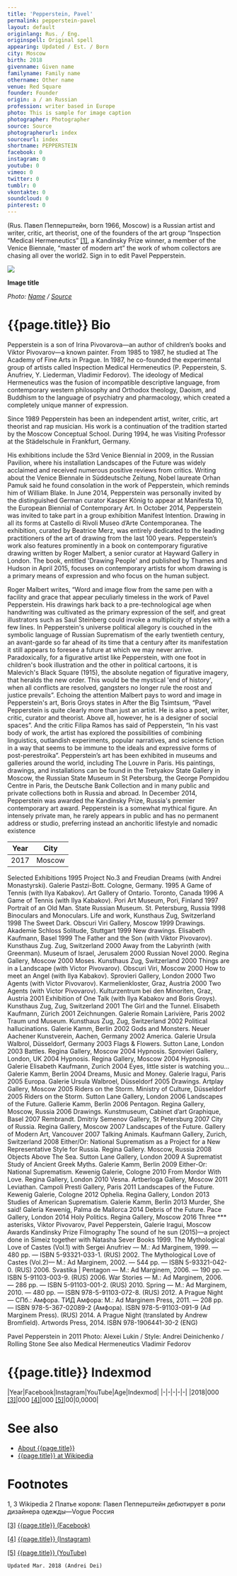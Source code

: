 ```yaml
---
title: 'Pepperstein, Pavel'
permalink: pepperstein-pavel
layout: default
originlang: Rus. / Eng.
originspell: Original spell
appearing: Updated / Est. / Born
city: Moscow
birth: 2018
givenname: Given name
familyname: Family name
othername: Other name
venue: Red Square
founder: Founder
origin: a / an Russian
profession: writer based in Europe
photo: This is sample for image caption
photographer: Photographer
source: Source
photographerurl: index
sourceurl: index
shortname: PEPPERSTEIN
facebook: 0
instagram: 0
youtube: 0
vimeo: 0
twitter: 0
tumblr: 0
vkontakte: 0
soundcloud: 0
pinterest: 0
---
```


(Rus. Павел Пепперштейн, born 1966, Moscow) is a Russian artist and writer, critic, art theorist, one of the founders of the art group “Inspection “Medical Hermeneutics” <span id="a1">[\[1\]](#f1)</span>, a Kandinsky Prize winner, a member of the Venice Biennale, “master of modern art” the work of whom collectors are chasing all over the world2. Sign in to edit Pavel Pepperstein.

![](/encyclopedia/images/image-name.jpg)

**Image title**

*Photo: [Name](index) / [Source](index)*

# {{page.title}} Bio

Pepperstein  is a son of Irina Pivovarova—an author of children’s books and Viktor Pivovarov—a known painter. From 1985 to 1987, he studied at The Academy of Fine Arts in Prague. In 1987, he co-founded the experimental group of artists called Inspection Medical Hermeneutics (P. Pepperstein, S. Anufriev, Y. Liederman, Vladimir Fedorov). The ideology of Medical Hermeneutics was the fusion of incompatible descriptive language, from contemporary western philosophy and Orthodox theology, Daoism, and Buddhism to the language of psychiatry and pharmacology, which created a completely unique manner of expression.

Since 1989 Pepperstein has been an independent artist, writer, critic, art theorist and rap musician. His work is a continuation of the tradition started by the Moscow Conceptual School. During 1994, he was Visiting Professor at the Städelschule in Frankfurt, Germany.

His exhibitions include the 53rd Venice Biennial in 2009, in the Russian Pavilion, where his installation Landscapes of the Future was widely acclaimed and received numerous positive reviews from critics. Writing about the Venice Biennale in Süddeutsche Zeitung, Nobel laureate Orhan Pamuk said he found consolation in the work of Pepperstein, which reminds him of William Blake. In June 2014, Pepperstein was personally invited by the distinguished German curator Kasper König to appear at Manifesta 10, the European Biennial of Contemporary Art. In October 2014, Pepperstein was invited to take part in a group exhibition Manifest Intention. Drawing in all its forms at Castello di Rivoli Museo d’Arte Contemporanea. The exhibition, curated by Beatrice Merz, was entirely dedicated to the leading practitioners of the art of drawing from the last 100 years. Pepperstein’s work also features prominently in a book on contemporary figurative drawing written by Roger Malbert, a senior curator at Hayward Gallery in London. The book, entitled 'Drawing People' and published by Thames and Hudson in April 2015, focuses on contemporary artists for whom drawing is a primary means of expression and who focus on the human subject.

Roger Malbert writes, “Word and image flow from the same pen with a facility and grace that appear peculiarly timeless in the work of Pavel Pepperstein. His drawings hark back to a pre-technological age when handwriting was cultivated as the primary expression of the self, and great illustrators such as Saul Steinberg could invoke a multiplicity of styles with a few lines. In Pepperstein's universe political allegory is couched in the symbolic language of Russian Suprematism of the early twentieth century, an avant-garde so far ahead of its time that a century after its manifestation it still appears to foresee a future at which we may never arrive. Paradoxically, for a figurative artist like Pepperstein, with one foot in children's book illustration and the other in political cartoons, it is Malevich's Black Square (1915), the absolute negation of figurative imagery, that heralds the new order. This would be the mystical 'end of history', when all conflicts are resolved, gangsters no longer rule the roost and justice prevails”. Echoing the attention Malbert pays to word and image in Pepperstein's art, Boris Groys states in After the Big Tsimtsum, “Pavel Pepperstein is quite clearly more than just an artist. He is also a poet, writer, critic, curator and theorist. Above all, however, he is a designer of social spaces”. And the critic Filipa Ramos has said of Pepperstein, “In his vast body of work, the artist has explored the possibilities of combining linguistics, outlandish experiments, popular narratives, and science fiction in a way that seems to be immune to the ideals and expressive forms of post-perestroika”. Pepperstein’s art has been exhibited in museums and galleries around the world, including The Louvre in Paris. His paintings, drawings, and installations can be found in the Tretyakov State Gallery in Moscow, the Russian State Museum in St Petersburg, the George Pompidou Centre in Paris, the Deutsche Bank Collection and in many public and private collections both in Russia and abroad. In December 2014, Pepperstein was awarded the Kandinsky Prize, Russia's premier contemporary art award. Pepperstein is a somewhat mythical figure. An intensely private man, he rarely appears in public and has no permanent address or studio, preferring instead an anchoritic lifestyle and nomadic existence

|Year|City|
|-|-|
|2017|Moscow|

Selected Exhibitions
1995 Project No.3 and Freudian Dreams (with Andrei Monastyrski). Galerie Pastzi-Bott. Cologne, Germany.
1995 A Game of Tennis (with Ilya Kabakov). Art Gallery of Ontario. Toronto, Canada
1996 A Game of Tennis (with Ilya Kabakov). Pori Art Museum, Pori, Finland
1997 Portrait of an Old Man. State Russian Museum. St. Petersburg, Russia
1998 Binoculars and Monoculars. Life and work, Kunsthaus Zug, Switzerland
1998 The Sweet Dark. Obscuri Viri Gallery, Moscow
1999 Drawings. Akademie Schloss Solitude, Stuttgart
1999 New drawings. Elisabeth Kaufmann, Basel
1999 The Father and the Son (with Viktor Pivovarov). Kunsthaus Zug. Zug, Switzerland
2000 Away from the Labyrinth (with Greenman). Museum of Israel, Jerusalem
2000 Russian Novel 2000. Regina Gallery, Moscow
2000 Moses. Kunsthaus Zug, Switzerland
2000 Things are in a Landscape (with Victor Pivovarov). Obscuri Viri, Moscow
2000 How to meet an Angel (with Ilya Kabakov). Sprovieri Gallery, London
2000 Two Agents (with Victor Pivovarov). Karmelienkloster, Graz, Austria
2000 Two Agents (with Victor Pivovarov). Kulturzentrum bei den Minoriten, Graz, Austria
2001 Exhibition of One Talk (with Ilya Kabakov and Boris Groys). Kunsthaus Zug, Zug, Switzerland
2001 The Girl and the Tunnel. Elisabeth Kaufmann, Zürich
2001 Zeichnungen. Galerie Romain Larivière, Paris
2002 Traum und Museum. Kunsthaus Zug, Zug, Switzerland
2002 Political hallucinations. Galerie Kamm, Berlin
2002 Gods and Monsters. Neuer Aachener Kunstverein, Aachen, Germany
2002 America. Galerie Ursula Walbrol, Düsseldorf, Germany
2003 Flags & Flowers. Sutton Lane, London
2003 Battles. Regina Gallery, Moscow
2004 Hypnosis. Sprovieri Gallery, London, UK
2004 Hypnosis. Regina Gallery, Moscow
2004 Hypnosis. Galerie Elisabeth Kaufmann, Zurich
2004 Eyes, little sister is watching you… Galerie Kamm, Berlin
2004 Dreams, Music and Money. Galerie Iragui, Paris
2005 Europa. Galerie Ursula Walbroel, Düsseldorf
2005 Drawings. Artplay Gallery, Moscow
2005 Riders on the Storm. Ministry of Culture, Düsseldorf
2005 Riders on the Storm. Sutton Lane Gallery, London
2006 Landscapes of the Future. Gallerie Kamm, Berlin
2006 Pentagon. Regina Gallery, Moscow, Russia
2006 Drawings. Kunstmuseum, Cabinet d’art Graphique, Basel
2007 Rembrandt. Dmitriy Semenov Gallery, St Petersburg
2007 City of Russia. Regina Gallery, Moscow
2007 Landscapes of the Future. Gallery of Modern Art, Vancouver
2007 Talking Animals. Kaufmann Gallery, Zurich, Switzerland
2008 Either/Or: National Suprematism as a Project for a New Representative Style for Russia. Regina Gallery. Moscow, Russia
2008 Objects Above The Sea. Sutton Lane Gallery, London
2009 A Suprematist Study of Ancient Greek Myths. Galerie Kamm, Berlin
2009 Either-Or: National Suprematism. Kewenig Galerie, Cologne
2010 From Mordor With Love. Regina Gallery, London
2010 Vesna. Artberloga Gallery, Moscow
2011 Leviathan. Campoli Presti Gallery, Paris
2011 Landscapes of the Future. Kewenig Galerie, Cologne
2012 Ophelia. Regina Gallery, London
2013 Studies of American Suprematism. Galerie Kamm, Berlin
2013 Murder, She said! Galería Kewenig, Palma de Mallorca
2014 Debris of the Future. Pace Gallery, London
2014 Holy Politics. Regina Gallery, Moscow
2016 Three *** asterisks, Viktor Pivovarov, Pavel Pepperstein, Galerie Iragui, Moscow
Awards
Kandinsky Prize
Filmography
The sound of he sun (2015)—a project done in Simeiz together with Natasha Sever
Books
1999. The Mythological Love of Castes (Vol.1) with Sergei Anufriev — М.: Ad Marginem, 1999. — 480 pp. — ISBN 5-93321-033-1. (RUS)
2002. The Mythological Love of Castes (Vol.2)— М.: Ad Marginem, 2002. — 544 pp. — ISBN 5-93321-042-0. (RUS)
2006. Svastika | Pentagon — М.: Ad Marginem, 2006. — 190 pp. — ISBN 5-91103-003-9. (RUS)
2006. War Stories — М.: Ad Marginem, 2006. — 286 pp. — ISBN 5-91103-001-2. (RUS)
2010. Spring — М.: Ad Marginem, 2010. — 480 pp. — ISBN 978-5-91103-072-8. (RUS)
2012. A Prague Night — СПб.: Амфора. ТИД Амфора: М.: Ad Marginem Press, 2011. — 208 pp. — ISBN 978-5-367-02089-2 (Амфора). ISBN 978-5-91103-091-9 (Ad Marginem Press). (RUS)
2014. A Prague Night (translated by Andrew Bromfield). Artwords Press, 2014. ISBN 978-1906441-30-2 (ENG)



Pavel Pepperstein in 2011
Photo: Alexei Lukin / Style: Andrei Deinichenko / Rolling Stone
See also
Medical Hermeneutics
Vladimir Fedorov

# {{page.title}} Indexmod

|Year|Facebook|Instagram|YouTube|Age|Indexmod|
|-|-|-|-|-|
|2018|000 <span id="a3">[\[3\]](#f3)</span>|000 <span id="a4">[\[4\]](#f4)</span>|000 <span id="a5">[\[5\]](#f5)</span>|00|0,0000|


# See also

+ [About {{page.title}}](index)
+ [{{page.title}} at Wikipedia](index)

# Footnotes

1, 3 Wikipedia
2 Платье короля: Павел Пепперштейн дебютирует в роли дизайнера одежды—Vogue Россия

[[3]](#a3) <span id="f3"></span> [{{page.title}} (Facebook)](index)

[[4]](#a4) <span id="f4"></span> [{{page.title}} (Instagram)](index)

[[5]](#a5) <span id="f5"></span> [{{page.title}} (YouTube)](index)

`Updated Mar. 2018 (Andrei Dei)`
